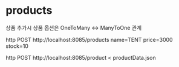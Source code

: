 # products
상품 추가시 상품 옵션은 OneToMany <-> ManyToOne 관계  
   

http POST http://localhost:8085/products name=TENT price=3000 stock=10

http POST http://localhost:8085/product < productData.json 
